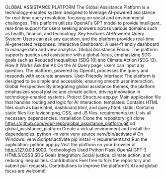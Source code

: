 GLOBAL ASSISTANCE PLATFORM
The Global Assistance Platform is a technology-enabled system designed to leverage AI-powered assistance for real-time query resolution, focusing on social and environmental challenges. This platform utilizes OpenAI's GPT model to provide intelligent, real-time support for users seeking answers across various domains such as health, finance, and technology.
Key Features
AI-Powered Query System: Users can ask any question, and the platform provides real-time AI-generated responses.
Interactive Dashboard: A user-friendly dashboard to manage data and view analytics.
Global Assistance Focus: The platform supports queries and assistance with a global focus, emphasizing SDG goals such as Reduced Inequalities (SDG 10) and Climate Action (SDG 13).
How It Works
Ask the AI: On the AI Query page, users can input any question. The platform, powered by OpenAI, processes the query and responds with accurate answers.
User-Friendly Interface: The platform is designed to be simple and accessible, ensuring smooth user interaction.
Global Perspective: By integrating global assistance themes, the platform emphasizes social justice and climate action, driving innovation in technology-enabled systems.
Project Structure
app.py: Main application file that handles routing and logic for AI interaction.
templates: Contains HTML files such as base.html, dashboard.html, and query.html.
static: Contains static files like favicon.png, CSS, and JS files.
requirements.txt: Lists all necessary dependencies.
Installation
Clone the repository:
git clone https://github.com/your-repo/global_assistance_platform.git
cd global_assistance_platform
Create a virtual environment and install the dependencies:
python -m venv venv
source venv/bin/activate   # On Windows: venv\Scripts\activate
pip install -r requirements.txt
Run the application:
python app.py
Visit the platform on your browser at http://127.0.0.1:5000.
Technologies Used
Python
Flask
OpenAI GPT-3
HTML5/CSS3
SDG Goals Integration: Social justice, climate action, and reducing inequalities.
Contributions
Feel free to fork the repository and submit pull requests. Contributions to improve the platform's AI and global focus are welcome!
